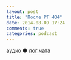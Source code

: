 ```yaml
---
layout: post
title: "После РT 404"
date: 2014-08-09 17:24
comments: true
categories: podcast
---
```

[аудио](http://cdn.radio-t.com/rt404post.mp3) ● [лог чата](http://chat.radio-t.com/logs/radio-t-404.html) <audio src="http://cdn.radio-t.com/rt404post.mp3" preload="none">
